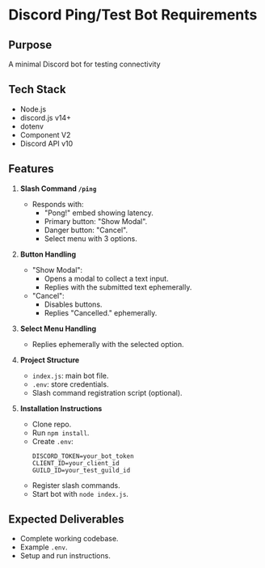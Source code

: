 # Discord Ping/Test Bot Requirements

## Purpose
A minimal Discord bot for testing connectivity 
## Tech Stack
- Node.js
- discord.js v14+
- dotenv
- Component V2
- Discord API v10



## Features

1. **Slash Command `/ping`**
   - Responds with:
     - "Pong!" embed showing latency.
     - Primary button: "Show Modal".
     - Danger button: "Cancel".
     - Select menu with 3 options.

2. **Button Handling**
   - "Show Modal":
     - Opens a modal to collect a text input.
     - Replies with the submitted text ephemerally.
   - "Cancel":
     - Disables buttons.
     - Replies "Cancelled." ephemerally.

3. **Select Menu Handling**
   - Replies ephemerally with the selected option.

4. **Project Structure**
   - `index.js`: main bot file.
   - `.env`: store credentials.
   - Slash command registration script (optional).

5. **Installation Instructions**
   - Clone repo.
   - Run `npm install`.
   - Create `.env`:
     ```
     DISCORD_TOKEN=your_bot_token
     CLIENT_ID=your_client_id
     GUILD_ID=your_test_guild_id
     ```
   - Register slash commands.
   - Start bot with `node index.js`.

## Expected Deliverables
- Complete working codebase.
- Example `.env`.
- Setup and run instructions.

